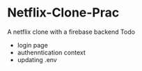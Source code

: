 # Netflix-Clone-Prac

A netflix clone with a firebase backend
Todo 
- login page
- authenntication context
- updating .env